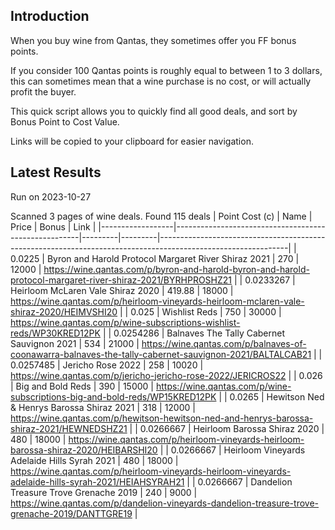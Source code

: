 ## Introduction

When you buy wine from Qantas, they sometimes offer you FF bonus points. 

If you consider 100 Qantas points is roughly equal to between 1 to 3 dollars, this can sometimes mean that a wine purchase is no cost, or will actually profit the buyer.

This quick script allows you to quickly find all good deals, and sort by Bonus Point to Cost Value.

Links will be copied to your clipboard for easier navigation.

## Latest Results

Run on 2023-10-27

Scanned 3 pages of wine deals.
Found 115 deals
|   Point Cost (c) | Name                                                 |   Price |   Bonus | Link                                                                                                         |
|------------------|------------------------------------------------------|---------|---------|--------------------------------------------------------------------------------------------------------------|
|        0.0225    | Byron and Harold Protocol Margaret River Shiraz 2021 |  270    |   12000 | https://wine.qantas.com/p/byron-and-harold-byron-and-harold-protocol-margaret-river-shiraz-2021/BYRHPROSHZ21 |
|        0.0233267 | Heirloom McLaren Vale Shiraz 2020                    |  419.88 |   18000 | https://wine.qantas.com/p/heirloom-vineyards-heirloom-mclaren-vale-shiraz-2020/HEIMVSHI20                    |
|        0.025     | Wishlist Reds                                        |  750    |   30000 | https://wine.qantas.com/p/wine-subscriptions-wishlist-reds/WP30KRED12PK                                      |
|        0.0254286 | Balnaves The Tally Cabernet Sauvignon 2021           |  534    |   21000 | https://wine.qantas.com/p/balnaves-of-coonawarra-balnaves-the-tally-cabernet-sauvignon-2021/BALTALCAB21      |
|        0.0257485 | Jericho Rose 2022                                    |  258    |   10020 | https://wine.qantas.com/p/jericho-jericho-rose-2022/JERICROS22                                               |
|        0.026     | Big and Bold Reds                                    |  390    |   15000 | https://wine.qantas.com/p/wine-subscriptions-big-and-bold-reds/WP15KRED12PK                                  |
|        0.0265    | Hewitson Ned & Henrys Barossa Shiraz 2021            |  318    |   12000 | https://wine.qantas.com/p/hewitson-hewitson-ned-and-henrys-barossa-shiraz-2021/HEWNEDSHZ21                   |
|        0.0266667 | Heirloom Barossa Shiraz 2020                         |  480    |   18000 | https://wine.qantas.com/p/heirloom-vineyards-heirloom-barossa-shiraz-2020/HEIBARSHI20                        |
|        0.0266667 | Heirloom Vineyards Adelaide Hills Syrah 2021         |  480    |   18000 | https://wine.qantas.com/p/heirloom-vineyards-heirloom-vineyards-adelaide-hills-syrah-2021/HEIAHSYRAH21       |
|        0.0266667 | Dandelion Treasure Trove Grenache 2019               |  240    |    9000 | https://wine.qantas.com/p/dandelion-vineyards-dandelion-treasure-trove-grenache-2019/DANTTGRE19              |

